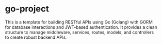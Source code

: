 # go-project
This is a template for building RESTful APIs using Go (Golang) with GORM for database interactions and JWT-based authentication. It provides a clean structure to manage middleware, services, routes, models, and controllers to create robust backend APIs.
